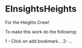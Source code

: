 # EInsightsHeights
For the Heights Crew!

To make this work do the following:

1 - Click on add bookmark...
2- ...
